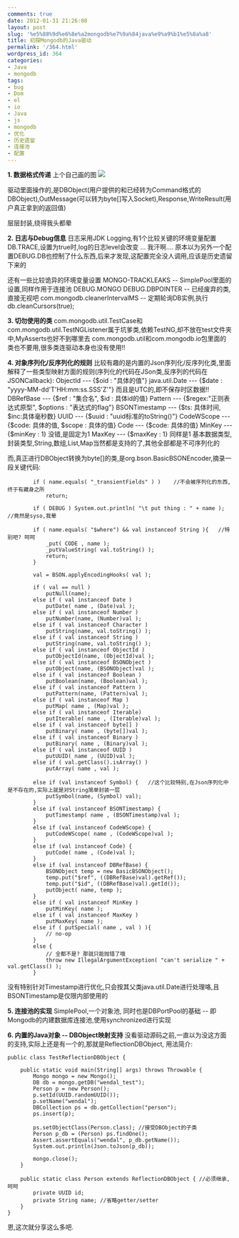 ```yaml
---
comments: true
date: 2012-01-31 21:26:08
layout: post
slug: '%e5%88%9d%e6%8e%a2mongodb%e7%9a%84java%e9%a9%b1%e5%8a%a8'
title: 初探Mongodb的Java驱动
permalink: '/364.html'
wordpress_id: 364
categories:
- Java
- mongodb
tags:
- bug
- Dom
- el
- io
- Java
- js
- mongodb
- 优化
- 历史遗留
- 连接池
- 配置
---
```


**1. 数据格式传递**
上个自己画的图
[![](http://wendal.net/wp-content/uploads/2012/01/Mongodb-Java驱动基本流程-300x94.png)](http://wendal.net/wp-content/uploads/2012/01/Mongodb-Java驱动基本流程.png)

驱动里面操作的,是DBObject(用户提供的和已经转为Command格式的DBObject),OutMessage(可以转为byte[]写入Socket),Response,WriteResult(用户真正拿到的返回值)

层层封装,绕得我头都晕

**2. 日志与Debug信息**
日志采用JDK Logging,有1个比较关键的环境变量配置DB.TRACE,设置为true时,log的日志level会改变 ... 我汗啊....
原本以为另外一个配置DEBUG.DB也控制了什么东西,后来才发现,这配置完全没人调用,应该是历史遗留下来的

还有一些比较诡异的环境变量设置
MONGO-TRACKLEAKS -- SimplePool里面的设置,同样作用于连接池
DEBUG.MONGO
DEBUG.DBPOINTER -- 已经废弃的类,直接无视吧
com.mongodb.cleanerIntervalMS -- 定期轮询DB实例,执行 db.cleanCursors(true);

**3. 切勿使用的类**
com.mongodb.util.TestCase和com.mongodb.util.TestNGListener属于坑爹类,依赖TestNG,却不放在test文件夹中,MyAsserts也好不到哪里去
com.mongodb.util和com.mongodb.io包里面的类也不要用,很多类连驱动本身也没有使用!!

**4. 对象序列化/反序列化的规则**
比较有趣的是内置的Json序列化/反序列化类,里面解释了一些类型映射方面的规则(序列化的代码在JSon类,反序列的代码在JSONCallback):
ObjectId  --- {$oid : "具体的值"}
java.util.Date --- {$date : "yyyy-MM-dd'T'HH:mm:ss.SSS'Z'"} 而且是UTC的,即不保存时区数据!!
DBRefBase --- {$ref : "集合名", $id : 具体id的值}
Pattern --- {$regex:"正则表达式原型", $options : "表达式的flag"}
BSONTimestamp --- {$ts: 具体时间, $inc:具体毫秒数}
UUID --- {$uuid : "uuid标准的toString()"}
CodeWScope --- {$code: 具体的值, $scope : 具体的值}
Code --- {$code: 具体的值}
MinKey --- {$minKey : 1} 没错,是固定为1
MaxKey --- {$maxKey : 1} 同样是1
基本数据类型,封装类型,String,数组,List,Map当然都是支持的了,其他全部都是不可序列化的

而,真正进行DBObject转换为byte[]的类,是org.bson.BasicBSONEncoder,摘录一段关键代码:

            if ( name.equals( "_transientFields" ) )    //不会被序列化的东西,终于有藏身之所
                return;
            
            if ( DEBUG ) System.out.println( "\t put thing : " + name ); //竟然是syso,我晕
            
            if ( name.equals( "$where") && val instanceof String ){   //特别吧? 呵呵
                _put( CODE , name );
                _putValueString( val.toString() );
                return;
            }
            
            val = BSON.applyEncodingHooks( val );
    
            if ( val == null )
                putNull(name);
            else if ( val instanceof Date )
                putDate( name , (Date)val );
            else if ( val instanceof Number )
                putNumber(name, (Number)val );
            else if ( val instanceof Character )
                putString(name, val.toString() );
            else if ( val instanceof String )
                putString(name, val.toString() );
            else if ( val instanceof ObjectId )
                putObjectId(name, (ObjectId)val );
            else if ( val instanceof BSONObject )
                putObject(name, (BSONObject)val );
            else if ( val instanceof Boolean )
                putBoolean(name, (Boolean)val );
            else if ( val instanceof Pattern )
                putPattern(name, (Pattern)val );
            else if ( val instanceof Map )
                putMap( name , (Map)val );
            else if ( val instanceof Iterable)
                putIterable( name , (Iterable)val );
            else if ( val instanceof byte[] )
                putBinary( name , (byte[])val );
            else if ( val instanceof Binary )
                putBinary( name , (Binary)val );
            else if ( val instanceof UUID )
                putUUID( name , (UUID)val );
            else if ( val.getClass().isArray() )
            	putArray( name , val );
    
            else if (val instanceof Symbol) {   //这个比较特别,在Json序列化中是不存在的,实际上就是对String简单封装一层
                putSymbol(name, (Symbol) val);
            }
            else if (val instanceof BSONTimestamp) {
                putTimestamp( name , (BSONTimestamp)val );
            }
            else if (val instanceof CodeWScope) {
                putCodeWScope( name , (CodeWScope)val );
            }
            else if (val instanceof Code) {
                putCode( name , (Code)val );
            }
            else if (val instanceof DBRefBase) {
                BSONObject temp = new BasicBSONObject();
                temp.put("$ref", ((DBRefBase)val).getRef());
                temp.put("$id", ((DBRefBase)val).getId());
                putObject( name, temp );
            }
            else if ( val instanceof MinKey )
                putMinKey( name );
            else if ( val instanceof MaxKey )
                putMaxKey( name );
            else if ( putSpecial( name , val ) ){
                // no-op
            }
            else {
                // 全都不是? 那就只能抛错了哦
                throw new IllegalArgumentException( "can't serialize " + val.getClass() ); 
            }
    
没有特别针对Timestamp进行优化,只会按其父类java.util.Date进行处理咯,且BSONTimestamp是仅限内部使用的

**5. 连接池的实现**
SimplePool,一个对象池, 同时也是DBPortPool的基础 -- 即Mongodb的内建数据库连接池,使用synchronized进行实现

**6. 内置的Java对象 -- DBObject映射支持**
没看驱动源码之前,一直以为没这方面的支持,实际上还是有一个的,那就是ReflectionDBObject, 用法简介:

    public class TestReflectionDBObject {
    	
    	public static void main(String[] args) throws Throwable {
    	    Mongo mongo = new Mongo();
    	    DB db = mongo.getDB("wendal_test");
    	    Person p = new Person();
    	    p.setId(UUID.randomUUID());
    	    p.setName("wendal");
    	    DBCollection ps = db.getCollection("person");
    	    ps.insert(p);
    
    	    ps.setObjectClass(Person.class); //接受DBObject的子类
    	    Person p_db = (Person) ps.findOne();
    	    Assert.assertEquals("wendal", p_db.getName());
    	    System.out.println(Json.toJson(p_db));
    
    	    mongo.close();
    	}
    	
    	public static class Person extends ReflectionDBObject { //必须继承,呵呵
    	    private UUID id; 
    	    private String name; //省略getter/setter
    	}
    }
    
恩,这次就分享这么多吧.
